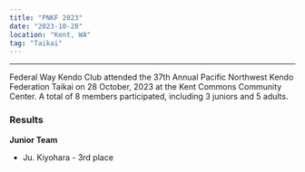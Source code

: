 ```yaml
---
title: "PNKF 2023"
date: "2023-10-28"
location: "Kent, WA"
tag: "Taikai"
---
```


---

Federal Way Kendo Club attended the 37th Annual Pacific Northwest Kendo Federation Taikai on 28 October, 2023 at the Kent Commons Community Center. A total of 8 members participated, including 3 juniors and 5 adults.

### Results

**Junior Team**

- Ju. Kiyohara - 3rd place

